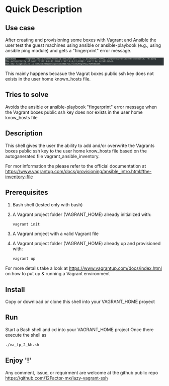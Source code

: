 # Quick Description

## Use case

After creating and provisioning some boxes with Vagrant and Ansible the user test the guest machines using ansible or ansible-playbook (e.g., using ansible ping module) and gets a "fingerprint" error message.

![Alt text](img/fingerprint_error.png?raw=true "Title")

This mainly happens becasue the Vagrat boxes public ssh key does not exists in the user home known_hosts file.

## Tries to solve

Avoids the ansible or ansible-playbook "fingerprint" error message when the Vagrant boxes public ssh key does nor exists in the user home know_hosts file

## Description

This shell gives the user the ability to add and/or overwrite the Vagrants boxes public ssh key to the user home know_hosts file based on the autoganerated file vagrant_ansible_inventory.

For mor information the  please refer to the official documentation at <https://www.vagrantup.com/docs/provisioning/ansible_intro.html#the-inventory-file> 

## Prerequisites

 1. Bash shell (tested only with bash)
 2. A Vagrant project folder (VAGRANT_HOME) already initialized with:

    ```bash
    vagrant init
    ```
 3. A Vagrant project with a valid Vagrant file
 4. A Vagrant project folder (VAGRANT_HOME) already up and provisioned with:

    ```bash
    vagrant up
    ```

For more details take a look at <https://www.vagrantup.com/docs/index.html> on how to put up & running a Vagrant environment

## Install

Copy or download or clone this shell into your VAGRANT_HOME proyect

## Run

Start a Bash shell and cd into your VAGRANT_HOME project
Once there execute the shell as

```bash
./va_fp_2_kh.sh
```

## Enjoy '!'

Any comment, issue, or requirment are welcome at the github public repo <https://github.com/12Factor-mx/lazy-vagrant-ssh>

